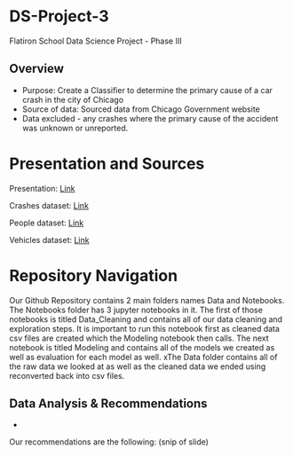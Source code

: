 # DS-Project-3
Flatiron School Data Science Project - Phase III

## Overview
* Purpose: Create a Classifier to determine the primary cause of a car crash in the city of Chicago
* Source of data: Sourced data from Chicago Government website
* Data excluded - any crashes where the primary cause of the accident was unknown or unreported.

 
# Presentation and Sources
Presentation: [Link](https://docs.google.com/presentation/d/1-mDPeNw8ceEtgrEbTC_9TN8NCnfrG85J4SGQtEGcP_g/edit#slide=id.g2b2d0d004c9_0_564)

Crashes dataset: [Link](https://data.cityofchicago.org/Transportation/Traffic-Crashes-Crashes/85ca-t3if/about_data)

People dataset: [Link](https://data.cityofchicago.org/Transportation/Traffic-Crashes-People/u6pd-qa9d)

Vehicles dataset: [Link](https://data.cityofchicago.org/Transportation/Traffic-Crashes-Vehicles/68nd-jvt3/about_data)



# Repository Navigation
Our Github Repository contains 2 main folders names Data and Notebooks. The Notebooks folder has 3 jupyter notebooks in it. The first of those notebooks is titled Data_Cleaning and contains all of our data cleaning and exploration steps. It is important to run this notebook first as cleaned data csv files are created which the Modeling notebook then calls. The next notebook is titled Modeling and contains all of the models we created as well as evaluation for each model as well. xThe Data folder contains all of the raw data we looked at as well as the cleaned data we ended using reconverted back into csv files. 

## Data Analysis & Recommendations



* 
Our recommendations are the following: (snip of slide)





